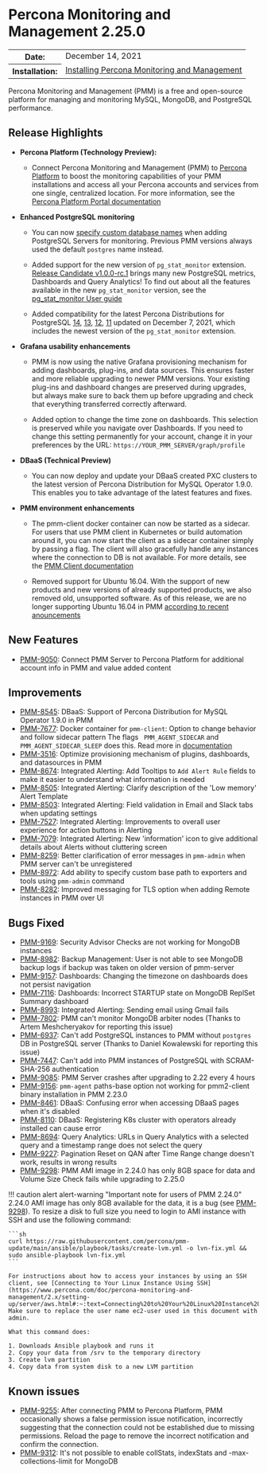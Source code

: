 # Percona Monitoring and Management 2.25.0

<table class="docutils field-list" frame="void" rules="none">
  <colgroup>
    <col class="field-name">
    <col class="field-body">
  </colgroup>
  <tbody valign="top">
    <tr class="field-odd field">
      <th class="field-name">Date:</th>
      <td class="field-body">December 14, 2021</td>
    </tr>
    <tr class="field-even field">
      <th class="field-name">Installation:</th>
      <td class="field-body">
        <a class="reference external" href="https://www.percona.com/software/pmm/quickstart">Installing Percona Monitoring and Management</a></td>
    </tr>
  </tbody>
</table>

Percona Monitoring and Management (PMM) is a free and open-source platform for managing and monitoring MySQL, MongoDB, and PostgreSQL performance.

## Release Highlights 
- **Percona Platform (Technology Preview):** 
    - Connect Percona Monitoring and Management (PMM) to [Percona Platform](https://www.percona.com/software/percona-platform) to boost the monitoring capabilities of your PMM installations and access all your Percona accounts and services from one single, centralized location. For more information, see the [Percona Platform Portal documentation](https://docs.percona.com/percona-platform/connect-pmm.html)



- **Enhanced PostgreSQL monitoring**
    - You can now [specify custom database names](https://www.percona.com/doc/percona-monitoring-and-management/2.x/details/commands/pmm-admin.html#postgresql) when adding PostgreSQL Servers for monitoring. Previous PMM versions always used the default `postgres` name instead. 


    -  Added support for the new version of `pg_stat_monitor` extension. [Release Candidate v1.0.0-rc.1](https://github.com/percona/pg_stat_monitor/releases/tag/1.0.0-rc.1) brings many new PostgreSQL metrics, Dashboards and Query Analytics! To find out about all the features available in the new `pg_stat_monitor` version, see the [pg_stat_monitor User guide](https://github.com/percona/pg_stat_monitor/blob/1.0.0-rc.1/docs/USER_GUIDE.md) 


    - Added compatibility for the latest Percona Distributions for PostgreSQL [14](https://www.percona.com/doc/postgresql/LATEST/release-notes-v14.1.upd2.html), [13](https://www.percona.com/doc/postgresql/13/release-notes-v13.5.upd2.html), [12](https://www.percona.com/doc/postgresql/12/release-notes-v12.8.upd.html), [11](https://www.percona.com/doc/postgresql/11/release-notes-v11.13.upd.html) updated on December 7, 2021, which includes the newest version of the `pg_stat_monitor` extension.  




- **Grafana usability enhancements**
    - PMM is now using the native Grafana provisioning mechanism for adding dashboards, plug-ins, and data sources. This ensures faster and more reliable upgrading to newer PMM versions. 
Your existing plug-ins and dashboard changes are preserved during upgrades, but always make sure to back them up before upgrading and check that everything transferred correctly afterward. 


    - Added option to change the time zone on dashboards. This selection is preserved while you navigate over Dashboards. If you need to change this setting permanently for your account, change it in your preferences by the URL: `https://YOUR_PMM_SERVER/graph/profile`


- **DBaaS (Technical Preview)**
    - You can now deploy and update your DBaaS created PXC clusters to the latest version of Percona Distribution for MySQL Operator 1.9.0. This enables you to take advantage of the latest features and fixes. 


- **PMM environment enhancements**
     - The pmm-client docker container can now be started as a sidecar.  For users that use PMM client in Kubernetes or build automation around it, you can now start the client as a sidecar container simply by passing a flag.  The client will also gracefully handle any instances where the connection to DB  is not available. For more details, see the [PMM Client documentation](https://www.percona.com/doc/percona-monitoring-and-management/2.x/setting-up/client/index.html#install)

    - Removed support for Ubuntu 16.04. With the support of new products and new versions of already supported products, we also removed old, unsupported software. As of this release, we are no longer supporting Ubuntu 16.04 in PMM [according to recent anouncements](https://www.percona.com/blog/eol-pmmv1-mongo40-ubuntu1604)


## New Features

- [PMM-9050](https://jira.percona.com/browse/PMM-9050): Connect PMM Server to Percona Platform for additional account info in PMM and value added content

## Improvements

- [PMM-8545](https://jira.percona.com/browse/PMM-8545): DBaaS: Support of Percona Distribution for MySQL Operator 1.9.0 in PMM
- [PMM-7677](https://jira.percona.com/browse/PMM-7677): Docker container for `pmm-client`: Option to change behavior and follow sidecar pattern The flags ` PMM_AGENT_SIDECAR` and `PMM_AGENT_SIDECAR_SLEEP` does this. Read more in [documentation](https://www.percona.com/doc/percona-monitoring-and-management/2.x/setting-up/client/index.html#docker)
- [PMM-3516](https://jira.percona.com/browse/PMM-3516): Optimize provisioning mechanism of plugins, dashboards, and datasources in PMM
- [PMM-8674](https://jira.percona.com/browse/PMM-8674): Integrated Alerting: Add Tooltips to `Add Alert Rule` fields to make it easier to understand what information is needed
- [PMM-8505](https://jira.percona.com/browse/PMM-8505): Integrated Alerting: Clarify description of the 'Low memory' Alert Template
- [PMM-8503](https://jira.percona.com/browse/PMM-8503): Integrated Alerting: Field validation in Email and Slack tabs when updating settings
- [PMM-7527](https://jira.percona.com/browse/PMM-7527): Integrated Alerting: Improvements to overall user experience for action buttons in Alerting
- [PMM-7079](https://jira.percona.com/browse/PMM-7079): Integrated Alerting: New 'information' icon to give additional details about Alerts without cluttering screen
- [PMM-8259](https://jira.percona.com/browse/PMM-8259): Better clarification of error messages in `pmm-admin` when PMM server can't be unregistered
- [PMM-8972](https://jira.percona.com/browse/PMM-8972): Add ability to specify custom base path to exporters and tools using `pmm-admin` command
- [PMM-8282](https://jira.percona.com/browse/PMM-8282): Improved messaging for TLS option when adding Remote instances in PMM over UI

## Bugs Fixed

- [PMM-9169](https://jira.percona.com/browse/PMM-9169): Security Advisor Checks are not working for MongoDB instances
- [PMM-8982](https://jira.percona.com/browse/PMM-8982): Backup Management: User is not able to see MongoDB backup logs if backup was taken on older version of pmm-server
- [PMM-9157](https://jira.percona.com/browse/PMM-9157): Dashboards: Changing the timezone on dashboards does not persist navigation
- [PMM-7116](https://jira.percona.com/browse/PMM-7116): Dashboards: Incorrect STARTUP state on MongoDB ReplSet Summary dashboard
- [PMM-8993](https://jira.percona.com/browse/PMM-8993): Integrated Alerting: Sending email using Gmail fails
- [PMM-7802](https://jira.percona.com/browse/PMM-7802): PMM can't monitor MongoDB arbiter nodes (Thanks to Artem Meshcheryakov for reporting this issue)
- [PMM-6937](https://jira.percona.com/browse/PMM-6937): Can't add PostgreSQL instances to PMM without `postgres` DB in PostgreSQL server (Thanks to Daniel Kowalewski for reporting this issue)
- [PMM-7447](https://jira.percona.com/browse/PMM-7447): Can't add into PMM instances of PostgreSQL with SCRAM-SHA-256 authentication
- [PMM-9085](https://jira.percona.com/browse/PMM-9085): PMM Server crashes after upgrading to 2.22 every 4 hours
- [PMM-9156](https://jira.percona.com/browse/PMM-9156): `pmm-agent` paths-base option not working for pmm2-client binary installation in PMM 2.23.0
- [PMM-8461](https://jira.percona.com/browse/PMM-8461): DBaaS: Confusing error when accessing DBaaS pages when it's disabled
- [PMM-8110](https://jira.percona.com/browse/PMM-8110): DBaaS: Registering K8s cluster with operators already installed can cause error
- [PMM-8694](https://jira.percona.com/browse/PMM-8694): Query Analytics: URLs in Query Analytics with a selected query and a timestamp range does not select the query
- [PMM-9227](https://jira.percona.com/browse/PMM-9227): Pagination Reset on QAN after Time Range change doesn't work, results in wrong results
- [PMM-9298](https://jira.percona.com/browse/PMM-9298): PMM AMI image in 2.24.0 has only 8GB space for data and Volume Size Check fails while upgrading to 2.25.0

!!! caution alert alert-warning "Important note for users of PMM 2.24.0"
    2.24.0 AMI image has only 8GB available for the data, it is a bug (see [PMM-9298](https://jira.percona.com/browse/PMM-9298)). To resize a disk to full size you need to login to AMI instance with SSH and use the following command:

    ```sh
    curl https://raw.githubusercontent.com/percona/pmm-update/main/ansible/playbook/tasks/create-lvm.yml -o lvn-fix.yml && sudo ansible-playbook lvn-fix.yml
    ```

    For instructions about how to access your instances by using an SSH client, see [Connecting to Your Linux Instance Using SSH](https://www.percona.com/doc/percona-monitoring-and-management/2.x/setting-up/server/aws.html#:~:text=Connecting%20to%20Your%20Linux%20Instance%20Using%20SSH)
    Make sure to replace the user name ec2-user used in this document with admin.

    What this command does:

    1. Downloads Ansible playbook and runs it
    2. Copy your data from /srv to the temporary directory
    3. Create lvm partition
    4. Copy data from system disk to a new LVM partition
    
## Known issues
- [PMM-9255](https://jira.percona.com/browse/PMM-9255): After connecting PMM to Percona Platform, PMM occasionally shows a false permission issue notification, incorrectly suggesting that the connection could not be established due to missing permissions. Reload the page to remove the incorrect notification and confirm the connection.
- [PMM-9312](https://jira.percona.com/browse/PMM-9312): It's not possible to enable collStats, indexStats and -max-collections-limit for MongoDB
